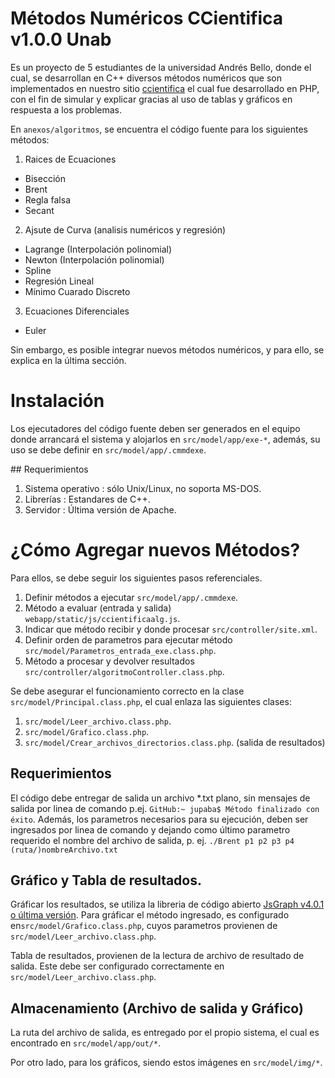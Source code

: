 #  Métodos Numéricos CCientifica v1.0.0 Unab

Es un proyecto de 5 estudiantes de la universidad Andrés Bello, donde el cual, se desarrollan en C++ diversos métodos numéricos que son implementados en nuestro sitio [ccientifica](https://cursos.ing.unab.cl/) el cual fue desarrollado en PHP, con el fin de simular y explicar gracias al uso de tablas y gráficos en respuesta a los problemas.

En `anexos/algoritmos`, se encuentra el código fuente para los siguientes métodos:

1. Raices de Ecuaciones
  * Bisección
  * Brent
  * Regla falsa
  * Secant

2. Ajsute de Curva (analisis numéricos y regresión)
  * Lagrange (Interpolación polinomial)
  * Newton (Interpolación polinomial)
  * Spline
  * Regresión Lineal
  * Mínimo Cuarado Discreto

3. Ecuaciones Diferenciales
  * Euler

Sin embargo, es posible integrar nuevos métodos numéricos, y para ello, se explica en la última sección.

# Instalación

Los ejecutadores del código fuente deben ser generados en el equipo donde arrancará el sistema y alojarlos en `src/model/app/exe-*`, además, su uso se debe definir en `src/model/app/.cmmdexe`.

## Requerimientos

1. Sistema operativo : sólo Unix/Linux, no soporta MS-DOS.
2. Librerías : Estandares de C++.
3. Servidor : Última versión de Apache.

# ¿Cómo Agregar nuevos Métodos?

Para ellos, se debe seguir los siguientes pasos referenciales.

1. Definir métodos a ejecutar `src/model/app/.cmmdexe`.
2. Método a evaluar (entrada y salida) `webapp/static/js/ccientificaalg.js`.
3. Indicar que método recibir y donde procesar `src/controller/site.xml`.
4. Definir orden de parametros para ejecutar método `src/model/Parametros_entrada_exe.class.php`.
5. Método a procesar y devolver resultados `src/controller/algoritmoController.class.php`.

Se debe asegurar el funcionamiento correcto en la clase `src/model/Principal.class.php`, el cual enlaza las siguientes clases:

1. `src/model/Leer_archivo.class.php`.
2. `src/model/Grafico.class.php`.
3. `src/model/Crear_archivos_directorios.class.php`. (salida de resultados)

## Requerimientos

El código debe entregar de salida un archivo *.txt plano, sin mensajes de salida por linea de comando p.ej. `GitHub:~ jupaba$ Método finalizado con éxito`. Además, los parametros necesarios para su ejecución, deben ser ingresados por linea de comando y dejando como último parametro requerido el nombre del archivo de salida, p. ej. `./Brent p1 p2 p3 p4 (ruta/)nombreArchivo.txt`

## Gráfico y Tabla de resultados.

Gráficar los resultados, se utiliza la libreria de código abierto [JsGraph v4.0.1 o última versión](http://jpgraph.net/download/). Para gráficar el método ingresado, es configurado en`src/model/Grafico.class.php`, cuyos parametros provienen de `src/model/Leer_archivo.class.php`.

Tabla de resultados, provienen de la lectura de archivo de resultado de salida. Este debe ser configurado correctamente en `src/model/Leer_archivo.class.php`.

## Almacenamiento (Archivo de salida y Gráfico)

La ruta del archivo de salida, es entregado por el propio sistema, el cual es encontrado en `src/model/app/out/*`.

Por otro lado, para los gráficos, siendo estos imágenes en `src/model/img/*`.
